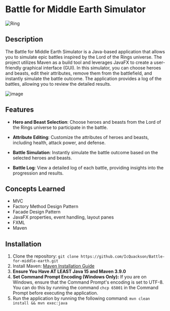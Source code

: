 # Battle for Middle Earth Simulator

![Ring](https://gcdn.thunderstore.io/live/repository/icons/LOTR_UntoldTales-LOTR_The_Untold_Tales-2.3.2.png.256x256_q95.png)

## Description

The Battle for Middle Earth Simulator is a Java-based application that allows you to simulate epic battles inspired by the Lord of the Rings universe. The project utilizes Maven as a build tool and leverages JavaFX to create a user-friendly graphical interface (GUI). In this simulator, you can choose heroes and beasts, edit their attributes, remove them from the battlefield, and instantly simulate the battle outcome. The application provides a log of the battles, allowing you to review the detailed results.

![image](https://github.com/IcQuackson/Battle-for-middle-earth/assets/61185097/8d75d713-39be-4514-bba7-63b690f59b84)


## Features

- **Hero and Beast Selection**: Choose heroes and beasts from the Lord of the Rings universe to participate in the battle.

- **Attribute Editing**: Customize the attributes of heroes and beasts, including health, attack power, and defense.

- **Battle Simulation**: Instantly simulate the battle outcome based on the selected heroes and beasts.

- **Battle Log**: View a detailed log of each battle, providing insights into the progression and results.

## Concepts Learned
- MVC
- Factory Method Design Pattern
- Facade Design Pattern
- JavaFX properties, event handling, layout panes
- FXML
- Maven

## Installation

1. Clone the repository: `git clone https://github.com/IcQuackson/Battle-for-middle-earth.git`
2. Install Maven: [Maven Installation Guide](https://maven.apache.org/install.html)
3. **Ensure You Have AT LEAST Java 15 and Maven 3.9.0**
4. **Set Command Prompt Encoding (Windows Only):** If you are on Windows, ensure that the Command Prompt's encoding is set to UTF-8. You can do this by running the command `chcp 65001` in the Command Prompt before executing the application.
3. Run the application by running the following command: `mvn clean install && mvn exec:java`

